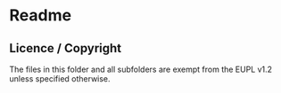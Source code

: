 # Readme

## Licence / Copyright

The files in this folder and all subfolders are exempt from the EUPL v1.2 unless specified otherwise.

